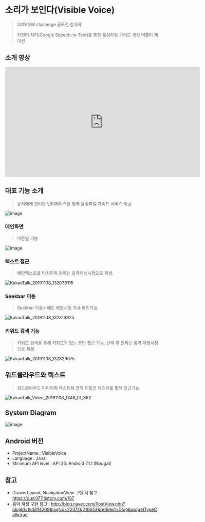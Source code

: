# 소리가 보인다(Visible Voice)

> 2019 SW challenge 공모전 참가작
>
> 자연어 처리(Google Speech-to-Text)를 통한 음성파일 가이드 생성 어플리 케이션

## 소개 영상

<iframe width="640" height="360" src="https://youtu.be/dTMh03qzab4" frameborder="0" gesture="media" allowfullscreen=""></iframe>


## 대표 기능 소개

> 유저에게 편리한 인터페이스를 통해 음성파일 가이드 서비스 제공. 

![image](https://user-images.githubusercontent.com/36303777/68439799-4ba21d00-020c-11ea-8fa8-2376b1886e71.png)



### 메인화면

> 버튼별 기능

![image](https://user-images.githubusercontent.com/36303777/68449859-24f3de80-022c-11ea-92db-b28f4487eb6c.png)



### 텍스트 접근

> 해당텍스트를 터치하여 원하는 음악재생시점으로 재생.

![KakaoTalk_20191108_132039115](https://user-images.githubusercontent.com/36303777/68450175-6b960880-022d-11ea-97dd-a2fac8b575ae.gif)



### Seekbar 이동

> Seekbar 이동시에도 해당시점 가사 확인가능.

![KakaoTalk_20191108_132313925](https://user-images.githubusercontent.com/36303777/68450237-a861ff80-022d-11ea-864b-845e71916a2b.gif)

### 키워드 검색 기능

> 키워드 검색을 통해 키워드가 있는 문단 접근 가능. 선택 후 원하는 음악 재생시점으로 재생.

![KakaoTalk_20191108_132829075](https://user-images.githubusercontent.com/36303777/68450254-b6b01b80-022d-11ea-9cee-b4c7ad0f5f9b.gif)

## 워드클라우드와 텍스트

> 워드클라우드 이미지와 텍스트뷰 간의 이동은 제스처를 통해 접근가능.

![KakaoTalk_Video_20191108_1348_01_362](https://user-images.githubusercontent.com/36303777/68450514-b2383280-022e-11ea-9887-720e7b662479.gif)



## System Diagram

![image](https://user-images.githubusercontent.com/36303777/68442134-6af07880-0213-11ea-8cfc-444505fedd3b.png)







## Android 버전

- ProjectName : VisibleVoice
- Language : Java
- Minimum API level : API 25: Android 7.1.1 (Nougat)

## 참고
- DrawerLayout, NavigationView 구현 시 참고 :  https://duzi077.tistory.com/167
- 음악 재생 구현 참고 :  http://blog.naver.com/PostView.nhn?blogId=tkddlf4209&logNo=220746210643&redirect=Dlog&widgetTypeCall=true
